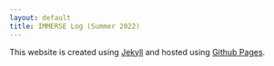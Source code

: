 ```yaml
---
layout: default
title: IMMERSE Log (Summer 2022)
---
```



This website is created using [Jekyll](https://jekyllrb.com/) and hosted using [Github Pages](https://pages.github.com/).